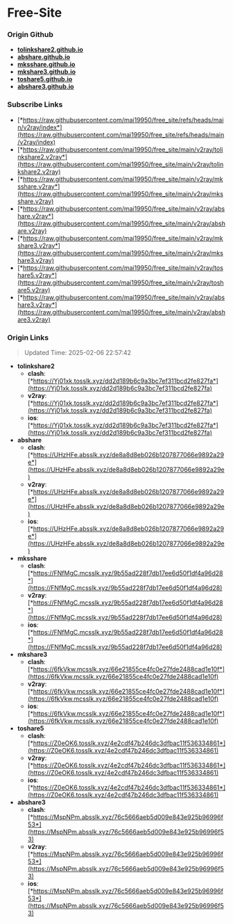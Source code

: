 # Free-Site

### Origin Github

- [**tolinkshare2.github.io**](https://github.com/tolinkshare2/tolinkshare2.github.io)
- [**abshare.github.io**](https://github.com/abshare/abshare.github.io)
- [**mksshare.github.io**](https://github.com/mksshare/mksshare.github.io)
- [**mkshare3.github.io**](https://github.com/mkshare3/mkshare3.github.io)
- [**toshare5.github.io**](https://github.com/toshare5/toshare5.github.io)
- [**abshare3.github.io**](https://github.com/abshare3/abshare3.github.io)

### Subscribe Links

- [*https://raw.githubusercontent.com/mai19950/free_site/refs/heads/main/v2ray/index*](https://raw.githubusercontent.com/mai19950/free_site/refs/heads/main/v2ray/index)
- [*https://raw.githubusercontent.com/mai19950/free_site/main/v2ray/tolinkshare2.v2ray*](https://raw.githubusercontent.com/mai19950/free_site/main/v2ray/tolinkshare2.v2ray)
- [*https://raw.githubusercontent.com/mai19950/free_site/main/v2ray/mksshare.v2ray*](https://raw.githubusercontent.com/mai19950/free_site/main/v2ray/mksshare.v2ray)
- [*https://raw.githubusercontent.com/mai19950/free_site/main/v2ray/abshare.v2ray*](https://raw.githubusercontent.com/mai19950/free_site/main/v2ray/abshare.v2ray)
- [*https://raw.githubusercontent.com/mai19950/free_site/main/v2ray/mkshare3.v2ray*](https://raw.githubusercontent.com/mai19950/free_site/main/v2ray/mkshare3.v2ray)
- [*https://raw.githubusercontent.com/mai19950/free_site/main/v2ray/toshare5.v2ray*](https://raw.githubusercontent.com/mai19950/free_site/main/v2ray/toshare5.v2ray)
- [*https://raw.githubusercontent.com/mai19950/free_site/main/v2ray/abshare3.v2ray*](https://raw.githubusercontent.com/mai19950/free_site/main/v2ray/abshare3.v2ray)

### Origin Links

> Updated Time: 2025-02-06 22:57:42

- **tolinkshare2**
  - **clash**: [*https://Yj01xk.tosslk.xyz/dd2d189b6c9a3bc7ef311bcd2fe827fa*](https://Yj01xk.tosslk.xyz/dd2d189b6c9a3bc7ef311bcd2fe827fa)
  - **v2ray**: [*https://Yj01xk.tosslk.xyz/dd2d189b6c9a3bc7ef311bcd2fe827fa*](https://Yj01xk.tosslk.xyz/dd2d189b6c9a3bc7ef311bcd2fe827fa)
  - **ios**: [*https://Yj01xk.tosslk.xyz/dd2d189b6c9a3bc7ef311bcd2fe827fa*](https://Yj01xk.tosslk.xyz/dd2d189b6c9a3bc7ef311bcd2fe827fa)
- **abshare**
  - **clash**: [*https://UHzHFe.absslk.xyz/de8a8d8eb026b1207877066e9892a29e*](https://UHzHFe.absslk.xyz/de8a8d8eb026b1207877066e9892a29e)
  - **v2ray**: [*https://UHzHFe.absslk.xyz/de8a8d8eb026b1207877066e9892a29e*](https://UHzHFe.absslk.xyz/de8a8d8eb026b1207877066e9892a29e)
  - **ios**: [*https://UHzHFe.absslk.xyz/de8a8d8eb026b1207877066e9892a29e*](https://UHzHFe.absslk.xyz/de8a8d8eb026b1207877066e9892a29e)
- **mksshare**
  - **clash**: [*https://FNfMgC.mcsslk.xyz/9b55ad228f7db17ee6d50f1df4a96d28*](https://FNfMgC.mcsslk.xyz/9b55ad228f7db17ee6d50f1df4a96d28)
  - **v2ray**: [*https://FNfMgC.mcsslk.xyz/9b55ad228f7db17ee6d50f1df4a96d28*](https://FNfMgC.mcsslk.xyz/9b55ad228f7db17ee6d50f1df4a96d28)
  - **ios**: [*https://FNfMgC.mcsslk.xyz/9b55ad228f7db17ee6d50f1df4a96d28*](https://FNfMgC.mcsslk.xyz/9b55ad228f7db17ee6d50f1df4a96d28)
- **mkshare3**
  - **clash**: [*https://6fkVkw.mcsslk.xyz/66e21855ce4fc0e27fde2488cad1e10f*](https://6fkVkw.mcsslk.xyz/66e21855ce4fc0e27fde2488cad1e10f)
  - **v2ray**: [*https://6fkVkw.mcsslk.xyz/66e21855ce4fc0e27fde2488cad1e10f*](https://6fkVkw.mcsslk.xyz/66e21855ce4fc0e27fde2488cad1e10f)
  - **ios**: [*https://6fkVkw.mcsslk.xyz/66e21855ce4fc0e27fde2488cad1e10f*](https://6fkVkw.mcsslk.xyz/66e21855ce4fc0e27fde2488cad1e10f)
- **toshare5**
  - **clash**: [*https://Z0eOK6.tosslk.xyz/4e2cdf47b246dc3dfbac11f536334861*](https://Z0eOK6.tosslk.xyz/4e2cdf47b246dc3dfbac11f536334861)
  - **v2ray**: [*https://Z0eOK6.tosslk.xyz/4e2cdf47b246dc3dfbac11f536334861*](https://Z0eOK6.tosslk.xyz/4e2cdf47b246dc3dfbac11f536334861)
  - **ios**: [*https://Z0eOK6.tosslk.xyz/4e2cdf47b246dc3dfbac11f536334861*](https://Z0eOK6.tosslk.xyz/4e2cdf47b246dc3dfbac11f536334861)
- **abshare3**
  - **clash**: [*https://MspNPm.absslk.xyz/76c5666aeb5d009e843e925b96996f53*](https://MspNPm.absslk.xyz/76c5666aeb5d009e843e925b96996f53)
  - **v2ray**: [*https://MspNPm.absslk.xyz/76c5666aeb5d009e843e925b96996f53*](https://MspNPm.absslk.xyz/76c5666aeb5d009e843e925b96996f53)
  - **ios**: [*https://MspNPm.absslk.xyz/76c5666aeb5d009e843e925b96996f53*](https://MspNPm.absslk.xyz/76c5666aeb5d009e843e925b96996f53)
